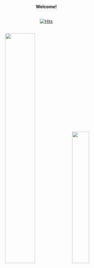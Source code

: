 
<div align="center"><b>Welcome!</b></div>

<br />

<div align="center">

  [![Hits](https://hits.seeyoufarm.com/api/count/incr/badge.svg?url=https%3A%2F%2Fgithub.com%2Fchloe-ej&count_bg=%230F0F0F&title_bg=%23555555&icon=github.svg&icon_color=%23FFFFFF&title=hits&edge_flat=false)](https://hits.seeyoufarm.com)

</div>

<br />

<div align="center">
  
 <img width="44%" src="https://github-readme-stats.vercel.app/api?username=imchloedev&show_icons=true&theme=swift"/> 

  <img width="33.3%" src="https://github-readme-stats.vercel.app/api/top-langs/?username=imchloedev&layout=compact&theme=swift" />
 
</div>


